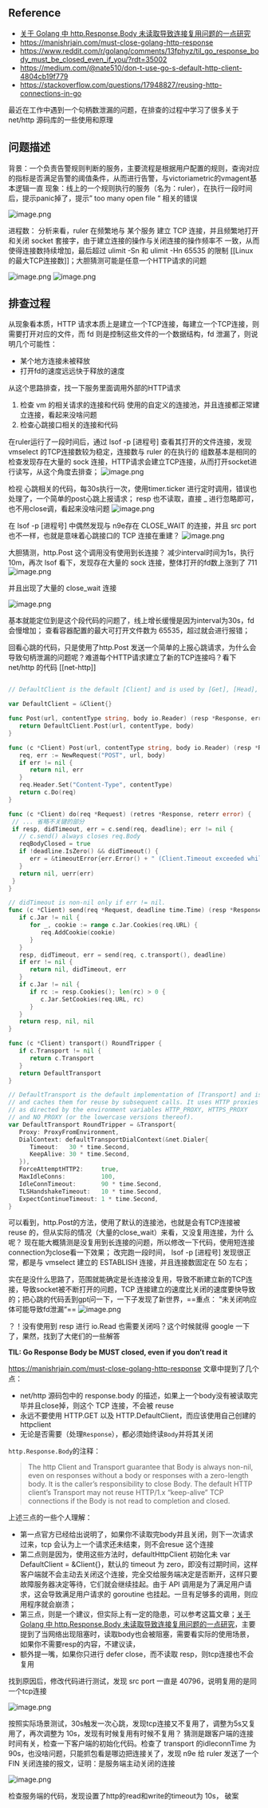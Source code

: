 ## Reference
- [关于 Golang 中 http.Response.Body 未读取导致连接复用问题的一点研究](https://blog.twofei.com/858/)
- https://manishrjain.com/must-close-golang-http-response
- https://www.reddit.com/r/golang/comments/13fphyz/til_go_response_body_must_be_closed_even_if_you/?rdt=35002
- https://medium.com/@nate510/don-t-use-go-s-default-http-client-4804cb19f779
- https://stackoverflow.com/questions/17948827/reusing-http-connections-in-go

最近在工作中遇到一个句柄数泄漏的问题，在排查的过程中学习了很多关于 net/http 源码库的一些使用和原理

## 问题描述
背景：一个负责告警规则判断的服务，主要流程是根据用户配置的规则，查询对应的指标是否满足告警的阈值条件，从而进行告警，与victoriametric的vmagent基本逻辑一直
现象：线上的一个规则执行的服务（名为：ruler），在执行一段时间后，提示panic掉了，提示” too many open file “ 相关的错误

![image.png](https://happychan.oss-cn-shenzhen.aliyuncs.com/picgo/20241217215739.png)

进程数：
分析来看，ruler 在频繁地与 某个服务 建立 TCP 连接，并且频繁地打开和关闭 socket 套接字，由于建立连接的操作与关闭连接的操作频率不 一致，从而使得连接数持续增加，最后超过 ulimit -Sn 和 ulimit -Hn 65535 的限制 [[Linux 的最大TCP连接数]]；大胆猜测可能是任意一个HTTP请求的问题

![image.png](https://happychan.oss-cn-shenzhen.aliyuncs.com/picgo/20241217220739.png)
![image.png](https://happychan.oss-cn-shenzhen.aliyuncs.com/picgo/20241217220549.png)

## 排查过程
从现象看本质，HTTP 请求本质上是建立一个TCP连接，每建立一个TCP连接，则需要打开对应的文件，而 fd 则是控制这些文件的一个数据结构，fd 泄漏了，则说明几个可能性：
- 某个地方连接未被释放
- 打开fd的速度远远快于释放的速度

从这个思路排查，找一下服务里面调用外部的HTTP请求
1. 检查 vm 的相关请求的连接和代码 使用的自定义的连接池，并且连接都正常建立连接，看起来没啥问题
2. 检查心跳接口相关的连接和代码

在ruler运行了一段时间后，通过 lsof -p [进程号] 查看其打开的文件连接，发现 vmselect 的TCP连接数较为稳定，连接数与 ruler 的在执行的 组数基本是相同的 检查发现存在大量的 sock 连接，HTTP请求会建立TCP连接，从而打开socket进行读写，从这个角度去排查；
![image.png](https://happychan.oss-cn-shenzhen.aliyuncs.com/picgo/20241217220739.png)

检视 心跳相关的代码，每30s执行一次，使用timer.ticker 进行定时调用，错误也处理了，一个简单的post心跳上报请求； resp 也不读取，直接 _ 进行忽略即可，也不用close调，看起来没啥问题
![image.png](https://happychan.oss-cn-shenzhen.aliyuncs.com/picgo/20241218180332.png)

在 lsof -p [进程号] 中偶然发现与 n9e存在 CLOSE_WAIT 的连接，并且 src port 也不一样，也就是意味着心跳接口的 TCP 连接在重建？
![image.png](https://happychan.oss-cn-shenzhen.aliyuncs.com/picgo/20241218180455.png)

大胆猜测，http.Post 这个调用没有使用到长连接？ 减少interval时间为1s，执行10m，再次 lsof 看下，发现存在大量的 sock 连接，整体打开的fd数上涨到了 711 
![image.png](https://happychan.oss-cn-shenzhen.aliyuncs.com/picgo/20241218180548.png)

并且出现了大量的 close_wait 连接

![image.png](https://happychan.oss-cn-shenzhen.aliyuncs.com/picgo/20241218180630.png)

基本就能定位到是这个段代码的问题了，线上增长缓慢是因为interval为30s，fd会慢增加； 查看容器配置的最大可打开文件数为 65535，超过就会进行报错；

回看心跳的代码，只是使用了http.Post 发送一个简单的上报心跳请求，为什么会导致句柄泄漏的问题呢？难道每个HTTP请求建立了新的TCP连接吗？看下 net/http 的代码 [[net-http]]

``` go

// DefaultClient is the default [Client] and is used by [Get], [Head], and [Post].

var DefaultClient = &Client{}

func Post(url, contentType string, body io.Reader) (resp *Response, err error) { 
   return DefaultClient.Post(url, contentType, body)  
}

func (c *Client) Post(url, contentType string, body io.Reader) (resp *Response, err error) {  
   req, err := NewRequest("POST", url, body)  
   if err != nil {  
      return nil, err  
   }  
   req.Header.Set("Content-Type", contentType)  
   return c.Do(req)  
}

func (c *Client) do(req *Request) (retres *Response, reterr error) {
 // ... 省略不关键的部分
 if resp, didTimeout, err = c.send(req, deadline); err != nil {  
   // c.send() always closes req.Body  
   reqBodyClosed = true  
   if !deadline.IsZero() && didTimeout() {  
      err = &timeoutError{err.Error() + " (Client.Timeout exceeded while awaiting headers)"}  
   }  
   return nil, uerr(err)  
 }
}

// didTimeout is non-nil only if err != nil.  
func (c *Client) send(req *Request, deadline time.Time) (resp *Response, didTimeout func() bool, err error) {  
   if c.Jar != nil {  
      for _, cookie := range c.Jar.Cookies(req.URL) {  
         req.AddCookie(cookie)  
      }  
   }  
   resp, didTimeout, err = send(req, c.transport(), deadline)  
   if err != nil {  
      return nil, didTimeout, err  
   }  
   if c.Jar != nil {  
      if rc := resp.Cookies(); len(rc) > 0 {  
         c.Jar.SetCookies(req.URL, rc)  
      }  
   }  
   return resp, nil, nil  
}

func (c *Client) transport() RoundTripper {  
   if c.Transport != nil {  
      return c.Transport  
   }  
   return DefaultTransport  
}

// DefaultTransport is the default implementation of [Transport] and is// used by [DefaultClient]. It establishes network connections as needed  
// and caches them for reuse by subsequent calls. It uses HTTP proxies  
// as directed by the environment variables HTTP_PROXY, HTTPS_PROXY  
// and NO_PROXY (or the lowercase versions thereof).  
var DefaultTransport RoundTripper = &Transport{  
   Proxy: ProxyFromEnvironment,  
   DialContext: defaultTransportDialContext(&net.Dialer{  
      Timeout:   30 * time.Second,  
      KeepAlive: 30 * time.Second,  
   }),  
   ForceAttemptHTTP2:     true,  
   MaxIdleConns:          100,  
   IdleConnTimeout:       90 * time.Second,  
   TLSHandshakeTimeout:   10 * time.Second,  
   ExpectContinueTimeout: 1 * time.Second,  
}

```


可以看到，http.Post的方法，使用了默认的连接池，也就是会有TCP连接被 reuse 的，但从实际的情况（大量的close_wait）来看，又没复用连接，为什 么呢？ 现在能大概猜测是没复用到长连接的问题，所以修改一下代码，使用短连接 connection为close看一下效果； 
改完跑一段时间， lsof -p [进程号] 发现很正常，都是与 vmselect 建立的 ESTABLISH 连接，并且连接数固定在 50 左右；

实在是没什么思路了，范围就能确定是长连接没复用，导致不断建立新的TCP连接，导致socket被不断打开的问题，TCP 连接建立的速度比关闭的速度要快导致的；把心跳的代码丢到gpt问一下，一下子发现了新世界，==重点： ”未关闭响应体可能导致fd泄漏“==
![image.png](https://happychan.oss-cn-shenzhen.aliyuncs.com/picgo/20241218181518.png)

？！没有使用到 resp 进行 io.Read 也需要关闭吗？这个时候就得 google 一下了，果然，找到了大佬们的一些解答

**TIL: Go Response Body be MUST closed, even if you don’t read it**

https://manishrjain.com/must-close-golang-http-response 
文章中提到了几个点： 
- net/http 源码包中的 response.body 的描述，如果上一个body没有被读取完毕并且close掉，则这个 TCP 连接，不会被 reuse 
- 永远不要使用 HTTP.GET 以及 HTTP.DefaultClient，而应该使用自己创建的 httpclient
- 无论是否需要（处理`Response`），都必须始终读`Body`并将其关闭

`http.Response.Body`的注释：

> The http Client and Transport guarantee that Body is always non-nil, even on responses without a body or responses with a zero-length body. It is the caller’s responsibility to close Body. The default HTTP client’s Transport may not reuse HTTP/1.x “keep-alive” TCP connections if the Body is not read to completion and closed.

上述三点的一些个人理解：
- 第一点官方已经给出说明了，如果你不读取完body并且关闭，则下一次请求过来，tcp 会认为上一个请求还未结束，则不会resue 这个连接
- 第二点则是因为，使用这些方法时，defaultHttpClient 初始化未 var DefaultClient = &Client{}，默认的 timeout 为 zero，即没有过期时间，这样客户端就不会主动去关闭这个连接，完全交给服务端决定是否断开，这样只要故障服务器决定等待，它们就会继续挂起。由于 API 调用是为了满足用户请求，这会导致满足用户请求的 goroutine 也挂起。一旦有足够多的调用，则应用程序就会崩溃；
- 第三点，则是一个建议，但实际上有一定的隐患，可以参考这篇文章；[关于 Golang 中 http.Response.Body 未读取导致连接复用问题的一点研究](https://blog.twofei.com/858/)，主要提到了当网络出现阻塞时，读取body也会被阻塞，需要看实际的使用场景，如果你不需要resp的内容，不建议读，
- 额外提一嘴，如果你只进行 defer close，而不读取 resp，则tcp连接也不会复用

找到原因后，修改代码进行测试，发现 src port 一直是 40796，说明复用的是同一个tcp连接

![image.png](https://happychan.oss-cn-shenzhen.aliyuncs.com/picgo/20241218191459.png)

按照实际场景测试，30s触发一次心跳，发现tcp连接又不复用了，调整为5s又复用了，再次调整为 10s，发现有时候复用有时候不复用？ 猜测是跟客户端的连接时间有关，检查一下客户端的初始化代码。检查了 transport 的idleconnTime 为 90s，也没啥问题，只能抓包看是哪边把连接关了，发现 n9e 给 ruler 发送了一个 FIN 关闭连接的报文，证明：是服务端主动关闭的连接

![image.png](https://happychan.oss-cn-shenzhen.aliyuncs.com/picgo/20241218191552.png)

检查服务端的代码，发现设置了http的read和write的timeout为 10s， 破案
